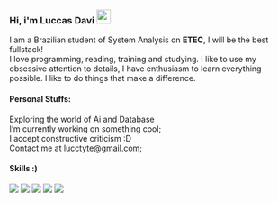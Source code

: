 ### Hi, i'm Luccas Davi <img src="https://media.giphy.com/media/hvRJCLFzcasrR4ia7z/giphy.gif" width="25">
I am a Brazilian student of System Analysis on **ETEC**, I will be the best fullstack!  
I love programming, reading, training and studying. I like to use my obsessive attention to details, I have enthusiasm to learn everything possible. I like to do things that make a difference.

#### Personal Stuffs:
Exploring the world of Ai and Database  
I’m currently working on something cool;  
I accept constructive criticism :D  
Contact me at lucctyte@gmail.com;

#### Skills :)
![](https://img.shields.io/badge/C%23-1E3BE3?style=for-the-badge&logo=c-sharp&logoColor=white)
![](https://img.shields.io/badge/Python-3027FF?style=for-the-badge&logo=python&logoColor=white)
![](https://img.shields.io/badge/HTML-2D71FA?style=for-the-badge&logo=html5&logoColor=white)
![](https://img.shields.io/badge/CSS-1E83E3?style=for-the-badge&logo=css3&logoColor=white)
![](https://img.shields.io/badge/JavaScript-21B9FB?style=for-the-badge&logo=javascript&logoColor=white)

